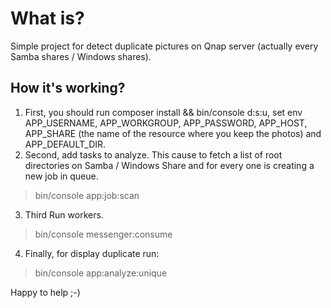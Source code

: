 # What is? #
Simple project for detect duplicate pictures on Qnap server (actually every  Samba shares / Windows shares).

## How it's working? ##
1. First, you should run composer install && bin/console d:s:u, set env APP_USERNAME, APP_WORKGROUP, APP_PASSWORD, APP_HOST, APP_SHARE (the name of the resource where you keep the photos) and APP_DEFAULT_DIR.
2. Second, add tasks to analyze. This cause to fetch a list of root directories on Samba / Windows Share and for every one is creating a new job in queue.
> bin/console app:job:scan
3. Third Run workers.
> bin/console messenger:consume
4. Finally, for display duplicate run:
> bin/console app:analyze:unique

Happy to help ;-)